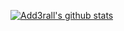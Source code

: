 [![Add3rall's github stats](https://github-readme-stats.vercel.app/api?username=Add3rall&count_private=true&theme=tokyonight&hide=stars,prs,issues)](https://github.com/Add3rall/github-readme-stats) 

